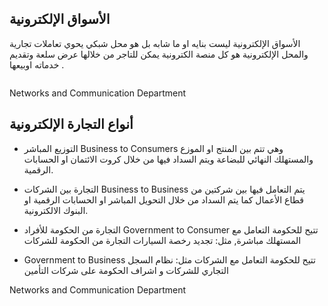 ## الأسواق الإلكترونیة
الأسواق الإلكترونیة لیست بنایه او ما شابه بل ھو محل شبكي یحوي تعاملات تجاریة والمحل الإلكترونیة ھو كل منصة الكترونیة یمكن للتاجر من خلالھا عرض سلعة وتقدیم خدماته اوبیعھا .

<image>

Networks and Communication Department

## أنواع التجارة الإلكترونیة
- التوزیع المباشر Business to Consumers
وھي تتم بین المنتج او الموزع والمستھلك النھائي للبضاعة ویتم السداد
فیھا من خلال كروت الائتمان او الحسابات الرقمیة.

- التجارة بین الشركات Business to Business
یتم التعامل فیھا بین شركتین من قطاع الأعمال كما یتم السداد من خلال التحویل المباشر او الحسابات الرقمیة او البنوك الالكترونیة.

- التجارة من الحكومة للأفراد Government to Consumer
تتیح للحكومة التعامل مع المستھلك مباشرة, مثل: تجدید رخصة السیارات 
التجارة من الحكومة للشركات 

- Government to Business تتیح للحكومة التعامل مع الشركات مثل: نظام السجل التجاري للشركات و
اشراف الحكومة على شركات التأمین

Networks and Communication Department
